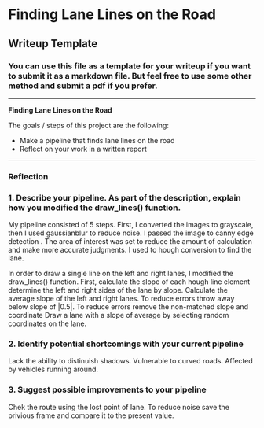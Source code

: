 # **Finding Lane Lines on the Road** 

## Writeup Template

### You can use this file as a template for your writeup if you want to submit it as a markdown file. But feel free to use some other method and submit a pdf if you prefer.

---

**Finding Lane Lines on the Road**

The goals / steps of this project are the following:
* Make a pipeline that finds lane lines on the road
* Reflect on your work in a written report


[//]: # (Image References)

[image1]: ./examples/grayscale.jpg "Grayscale"

---

### Reflection

### 1. Describe your pipeline. As part of the description, explain how you modified the draw_lines() function.

My pipeline consisted of 5 steps. First, I converted the images to grayscale, then I used gaussianblur  to reduce noise. I passed the image to canny edge detection . The area of interest was set to reduce the amount of calculation and make more accurate judgments. I used to hough conversion to find the lane.

In order to draw a single line on the left and right lanes, I modified the draw_lines() function. 
First, calculate the slope of each hough line element determine the left and right sides of the lane by slope. Calculate the average slope of the left and right lanes. To reduce errors throw away below slope of |0.5|. To reduce errors remove the non-matched slope and coordinate
Draw a lane with a slope of average by selecting random coordinates on the lane.





### 2. Identify potential shortcomings with your current pipeline


Lack the ability to distinuish shadows.
Vulnerable to curved roads.
Affected by vehicles running around.



### 3. Suggest possible improvements to your pipeline

Chek the route using the lost point of lane. To reduce noise save the privious frame and compare it to the present value.
